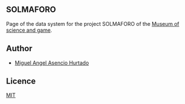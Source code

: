 ## SOLMAFORO

Page of the data system for the project SOLMAFORO of the [Museum of science and game](http://www.cienciayjuego.com/jhome/index.php/aes).

## Author

- [Miguel Angel Asencio Hurtado](https://github.com/maasencioh)

## Licence

[MIT](./LICENSE)